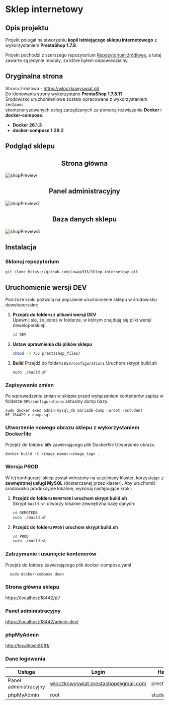 # Sklep internetowy
## Opis projektu
Projekt polegał na stworzeniu **kopii istniejącego sklepu internetowego** z wykorzystaniem **PrestaShop 1.7.8**.

Projekt pochodzi z szerszego repozytorium [Repozytorium źródłowe](https://github.com/Kamil0597/Biznes.git), a tutaj zawarte są jedynie moduły, za które byłem odpowiedzialny.

## Oryginalna strona
Strona źródłowa - https://wloczkowyswiat.pl/  
Do klonowania strony wykorzystano **PrestaShop 1.7.8.11**  
Środowisko uruchomieniowe zostało opracowane z wykorzystaniem zestawu  
skonteneryzowanych usług zarządzanych za pomocą rozwiązania **Docker** i **docker-compose**.
- **Docker 26.1.3**
- **docker-compose 1.29.2**

## Podgląd sklepu

<h2 align="center">Strona główna</h2>

![shopPreview](https://github.com/user-attachments/assets/de848702-6585-4723-bb05-a08212590bd5)

<h2 align="center">Panel administracyjny</h2>

![shopPreview2](https://github.com/user-attachments/assets/4e501c5a-256c-4a4a-8172-71d5be294216)

<h2 align="center">Baza danych sklepu</h2>

![shopPreview3](https://github.com/user-attachments/assets/a452cf59-ba1e-4d0e-919d-43ab92b1e22b)


## Instalacja

### Sklonuj repozytorium  
~~~
git clone https://github.com/Lewap333/Sklep-internetowy.git
~~~
### 

## Uruchomienie wersji DEV

Poniższe kroki pozwolą na poprawne uruchomienie sklepu w środowisku deweloperskim:

1. **Przejdź do folderu z plikami wersji DEV**  
   Upewnij się, że jesteś w folderze, w którym znajdują się pliki wersji deweloperskiej:
   ```bash
   cd DEV
2. **Ustaw uprawnienia dla plików sklepu**
    ```bash
   chmod -R 755 prestashop_files/
3. **Build**
  Przejdź do folderu `DEV/configurations` 
  Uruchom skrypt build.sh
    ~~~
    sudo ./build.sh
    ~~~
### Zapisywanie zmian
Po wprowadzeniu zmian w sklepie przed wyłączeniem kontenerów zapisz w folderze `DEV/configurations` aktualny dump bazy.  
~~~
sudo docker exec admin-mysql_db mariadb-dump -uroot -pstudent BE_184429 > dump.sql
~~~

### Utworzenie nowego obrazu sklepu z wykorzystaniem Dockerfile
Przejdź do folderu **`DEV`** zawierającego plik Dockerfile
Utworzenie obrazu 
~~~
docker build -t <image_name>:<image_tag> .
~~~

### Wersja PROD

W tej konfiguracji sklep został wdrożony na uczelniany klaster, korzystając z **zewnętrznej usługi MySQL** (dostarczanej przez klaster). 
Aby uruchomić środowisko produkcyjne lokalnie, wykonaj następujące kroki:

1. **Przejdź do folderu `REMOTEDB` i uruchom skrypt build.sh**  
   Skrypt `build.sh` utworzy lokalnie zewnętrzna bazę danych:
   ```bash
   cd REMOTEDB
   sudo ./build.sh
2. **Przejdź do folderu `PROD` i uruchom skrypt build.sh**
   ```bash
   cd PROD
   sudo ./build.sh
### Zatrzymanie i usunięcie kontenerów
Przejdź do folderu zawierającego plik docker-compose.yaml
~~~
  sudo docker-compose down
~~~

### Strona główna sklepu
https://localhost:18442/pl/
### Panel administracyjny
[https://localhost:18442/admin-dev/](https://localhost:18442/admin-dev/)  
### phpMyAdmin
[http://localhost:8081/](http://localhost:8081/)

### Dane logowania

| Usługa               | Login                              | Hasło       |
|----------------------|------------------------------------|-------------|
| Panel administracyjny | wloczkowyswiat.prestashop@gmail.com | prestashop |
| phpMyAdmin           | root                              | student  |



